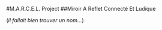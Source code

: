 #M.A.R.C.E.L. Project
##Miroir A Reflet Connecté Et Ludique 

(*il fallait bien trouver un nom...*)

